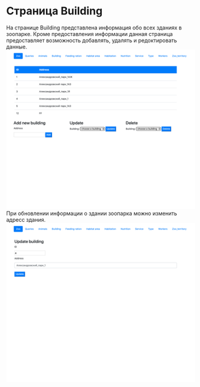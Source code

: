 # Страница Building

На странице Building представлена информация обо всех зданиях в зоопарке. Кроме предоставления информации данная страница предоставляет возможность добавлять, удалять и редоктировать данные.
![](6.png)
При обновлении информации о здании зоопарка можно изменить адресс здания.
![](7.png)